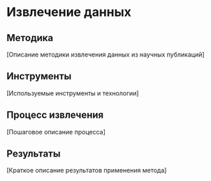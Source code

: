 # Извлечение данных

## Методика
[Описание методики извлечения данных из научных публикаций]

## Инструменты
[Используемые инструменты и технологии]

## Процесс извлечения
[Пошаговое описание процесса]

## Результаты
[Краткое описание результатов применения метода]